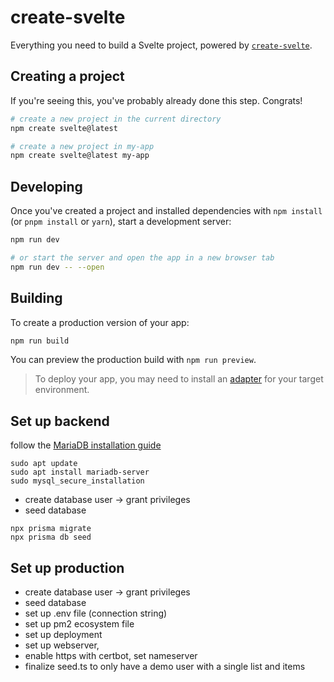 # create-svelte

Everything you need to build a Svelte project, powered by [`create-svelte`](https://github.com/sveltejs/kit/tree/main/packages/create-svelte).

## Creating a project

If you're seeing this, you've probably already done this step. Congrats!

```bash
# create a new project in the current directory
npm create svelte@latest

# create a new project in my-app
npm create svelte@latest my-app
```

## Developing

Once you've created a project and installed dependencies with `npm install` (or `pnpm install` or `yarn`), start a development server:

```bash
npm run dev

# or start the server and open the app in a new browser tab
npm run dev -- --open
```

## Building

To create a production version of your app:

```bash
npm run build
```

You can preview the production build with `npm run preview`.

> To deploy your app, you may need to install an [adapter](https://kit.svelte.dev/docs/adapters) for your target environment.

## Set up backend

follow the [MariaDB installation guide](https://www.digitalocean.com/community/tutorials/how-to-install-mariadb-on-ubuntu-22-04)

```shell
sudo apt update
sudo apt install mariadb-server
sudo mysql_secure_installation
```

- create database user -> grant privileges
- seed database

```shell
npx prisma migrate
npx prisma db seed
```

## Set up production

- create database user -> grant privileges
- seed database
- set up .env file (connection string)
- set up pm2 ecosystem file
- set up deployment
- set up webserver,
- enable https with certbot, set nameserver
- finalize seed.ts to only have a demo user with a single list and items
